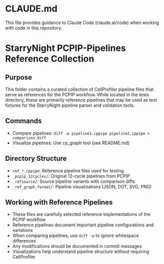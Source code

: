 # CLAUDE.md

This file provides guidance to Claude Code (claude.ai/code) when working with code in this repository.

# StarryNight PCPIP-Pipelines Reference Collection

## Purpose
This folder contains a curated collection of CellProfiler pipeline files that serve as references for the PCPIP workflow. While located in the tests directory, these are primarily reference pipelines that may be used as test fixtures for the StarryNight pipeline parser and validation tools.

## Commands
- Compare pipelines: `diff -w pipeline1.cppipe pipeline2.cppipe > comparison.diff`
- Visualize pipelines: Use cp_graph tool (see README.md)

## Directory Structure
- `ref_*.cppipe`: Reference pipeline files used for testing
- `_pcpip_12cycles/`: Original 12-cycle pipelines from PCPIP
- `_refsource/`: Source pipeline variants with comparison diffs
- `_ref_graph_format/`: Pipeline visualizations (JSON, DOT, SVG, PNG)

## Working with Reference Pipelines
- These files are carefully selected reference implementations of the PCPIP workflow
- Reference pipelines document important pipeline configurations and variations
- When comparing pipelines, use `diff -w` to ignore whitespace differences
- Any modifications should be documented in commit messages
- Visualizations help understand pipeline structure without requiring CellProfiler
